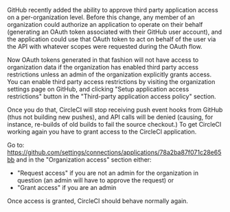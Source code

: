 <!--

title: Re-enabling CircleCI after enabling third-party application restrictions for my GitHub organization?
last_updated: Jan 26, 2015

-->

GitHub recently added the ability to approve third party application access on a per-organization level. Before this change, any member of an organization could authorize an application to operate on their behalf (generating an OAuth token associated with their GitHub user account), and the application could use that OAuth token to act on behalf of the user via the API with whatever scopes were requested during the OAuth flow. 

Now OAuth tokens generated in that fashion will not have access to organization data if the organization has enabled third party access restrictions unless an admin of the organization explicitly grants access. You can enable third party access restrictions by visiting the organization settings page on GitHub, and clicking "Setup application access restrictions" button in the "Third-party application access policy" section.

Once you do that, CircleCI will stop receiving push event hooks from GitHub (thus not building new pushes), and API calls will be denied (causing, for instance, re-builds of old builds to fail the source checkout.) To get CircleCI working again you have to grant access to the CircleCI application.

Go to: https://github.com/settings/connections/applications/78a2ba87f071c28e65bb and in the "Organization access" section either:

* "Request access" if you are not an admin for the organization in question (an admin will have to approve the request) or
* "Grant access" if you are an admin

Once access is granted, CircleCI should behave normally again.
